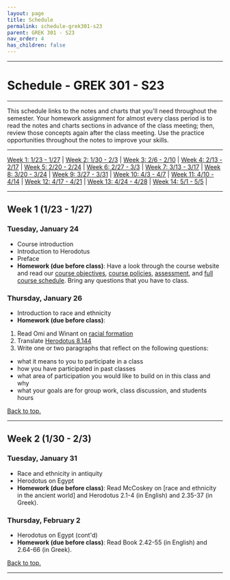 ```yaml
---
layout: page
title: Schedule
permalink: schedule-grek301-s23
parent: GREK 301 - S23
nav_order: 4
has_children: false
---
```

***

# Schedule - GREK 301 - S23

***

This schedule links  to the notes and charts that you'll need throughout the semester. Your homework assignment for almost every class period is to read the notes and charts sections in advance of the class meeting; then, review those concepts again after the class meeting. Use the practice opportunities throughout the notes to improve your skills.

***

[Week 1: 1/23 - 1/27](#week-1) \| [Week 2: 1/30 - 2/3](#week-2) \| [Week 3: 2/6 - 2/10](#week-3) \|
[Week 4: 2/13 - 2/17](#week-4) \| [Week 5: 2/20 - 2/24](#week-5) \| [Week 6: 2/27 - 3/3](#week-6) \|
[Week 7: 3/13 - 3/17](#week-7) \| [Week 8: 3/20 - 3/24](#week-8) \| [Week 9: 3/27 - 3/31](#week-9) \|
[Week 10: 4/3 - 4/7](#week-10) \| [Week 11: 4/10 - 4/14](#week-11) \| [Week 12: 4/17 - 4/21](#week-12) \|
[Week 13: 4/24 - 4/28](#week-13) \| [Week 14: 5/1 - 5/5](#week-14) \|

***

## Week 1 (1/23 - 1/27)

### Tuesday, January 24
- Course introduction
- Introduction to Herodotus
- Preface
- **Homework (due before class)**: Have a look through the course website and read our [course objectives](https://dominicmachado.github.io/course-objectives-grek301-s23), [course policies](https://dominicmachado.github.io/course-policies-grek301-s23), [assessment](https://dominicmachado.github.io/assessment-grek301-s23), and [full course schedule](https://dominicmachado.github.io/schedule-grek301-s23). Bring any questions that you have to class.

### Thursday, January 26
- Introduction to race and ethnicity
- **Homework (due before class)**: 
1) Read Omi and Winant on [racial formation](https://drive.google.com/file/d/1dkCJArlD5o_jCSzmcF0cWt9g574TaG-g/view?usp=share_link) 
2) Translate [Herodotus 8.144](http://www.perseus.tufts.edu/hopper/text?doc=Perseus%3Atext%3A1999.01.0125%3Abook%3D8%3Achapter%3D144)
3) Write one or two paragraphs that reflect on the following questions:
- what it means to you to participate in a class
- how you have participated in past classes
- what area of participation you would like to build on in this class and why
- what your goals are for group work, class discussion, and students hours


[Back to top.](#top)

***

## Week 2 (1/30 - 2/3)

### Tuesday, January 31
- Race and ethnicity in antiquity
- Herodotus on Egypt
- **Homework (due before class)**: Read McCoskey on [race and ethnicity in the ancient world] and Herodotus 2.1-4 (in English) and 2.35-37 (in Greek).

### Thursday, February 2
- Herodotus on Egypt (cont'd)
- **Homework (due before class)**: Read Book 2.42-55 (in English) and 2.64-66 (in Greek). 

[Back to top.](#top)

***
